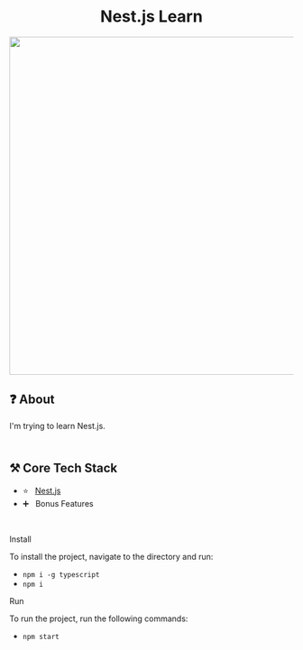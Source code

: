 <h1 align="center">
   Nest.js Learn
</h1>

<p align="center">
  <img src="https://github.com/ozkannbuyuk/nestjs-learn/assets/111967202/ed3416a9-f465-40d4-bf44-b54b96bbff7c" width="600" />
</p>

<h2>
❓ About
</h2>

I'm trying to learn Nest.js.

<h2>
<br />
⚒️ Core Tech Stack
</h2>

- ⭐️ &nbsp; [Nest.js](https://nestjs.com)
- ➕ &nbsp; Bonus Features

<br />

Install

To install the project, navigate to the directory and run:

- `npm i -g typescript`
- `npm i`

Run

To run the project, run the following commands:

- `npm start`
